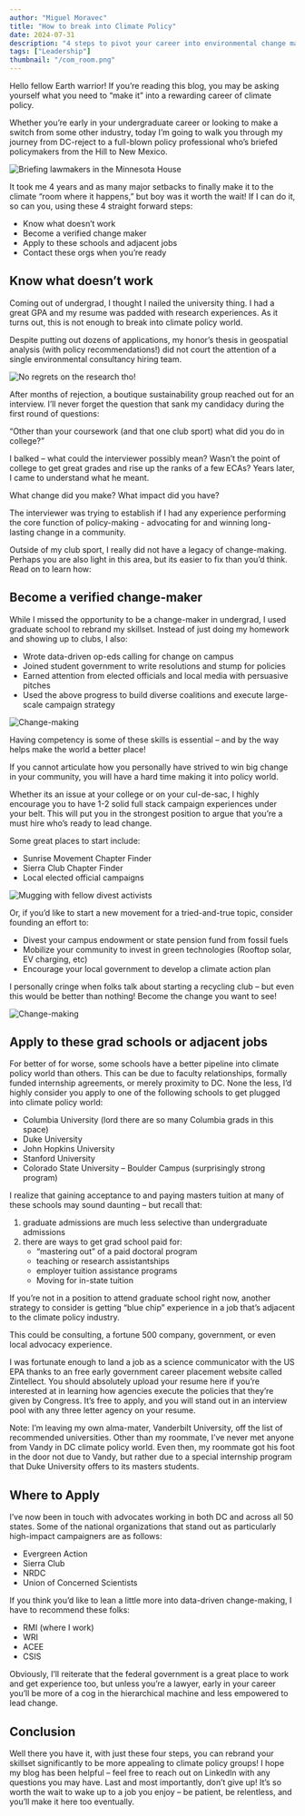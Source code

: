 ```yaml
---
author: "Miguel Moravec"
title: "How to break into Climate Policy"
date: 2024-07-31
description: "4 steps to pivot your career into environmental change making"
tags: ["Leadership"] 
thumbnail: "/com_room.png"
---
```



Hello fellow Earth warrior! If you’re reading this blog, you may be asking yourself what you need to “make it” into a rewarding career of climate policy. 

Whether you’re early in your undergraduate career or looking to make a switch from some other industry, today I’m going to walk you through my journey from DC-reject to a full-blown policy professional who’s briefed policymakers from the Hill to New Mexico. 

![Briefing lawmakers in the Minnesota House](/house.PNG)

It took me 4 years and as many major setbacks to finally make it to the climate “room where it happens,” but boy was it worth the wait! If I can do it, so can you, using these 4 straight forward steps:

-	Know what doesn’t work
-	Become a verified change maker
-	Apply to these schools and adjacent jobs
-	Contact these orgs when you’re ready



## Know what doesn’t work

Coming out of undergrad, I thought I nailed the university thing. I had a great GPA and my resume was padded with research experiences. As it turns out, this is not enough to break into climate policy world. 

Despite putting out dozens of applications, my honor’s thesis in geospatial analysis (with policy recommendations!) did not court the attention of a single environmental consultancy hiring team.

![No regrets on the research tho!](/research.PNG)

After months of rejection, a boutique sustainability group reached out for an interview. I’ll never forget the question that sank my candidacy during the first round of questions:

“Other than your coursework (and that one club sport) what did you do in college?”

I balked – what could the interviewer possibly mean? Wasn’t the point of college to get great grades and rise up the ranks of a few ECAs? Years later, I came to understand what he meant.

What change did you make? What impact did you have?

The interviewer was trying to establish if I had any experience performing the core function of policy-making - advocating for and winning long-lasting change in a community.

Outside of my club sport, I really did not have a legacy of change-making. Perhaps you are also light in this area, but its easier to fix than you’d think. Read on to learn how:

## Become a verified change-maker

While I missed the opportunity to be a change-maker in undergrad, I used graduate school to rebrand my skillset. Instead of just doing my homework and showing up to clubs, I also:

-	Wrote data-driven op-eds calling for change on campus
-	Joined student government to write resolutions and stump for policies
-	Earned attention from elected officials and local media with persuasive pitches
-	Used the above progress to build diverse coalitions and execute large-scale campaign strategy 

![Change-making](/grad_protest.jpg) 

Having competency is some of these skills is essential – and by the way helps make the world a better place!

If you cannot articulate how you personally have strived to win big change in your community, you will have a hard time making it into policy world.

Whether its an issue at your college or on your cul-de-sac, I highly encourage you to have 1-2 solid full stack campaign experiences under your belt. This will put you in the strongest position to argue that you’re a must hire who’s ready to lead change.

Some great places to start include:

-	Sunrise Movement Chapter Finder
-	Sierra Club Chapter Finder
-	Local elected official campaigns

![Mugging with fellow divest activists](/divest_squad.jpg)

Or, if you’d like to start a new movement for a tried-and-true topic, consider founding an effort to:

-	Divest your campus endowment or state pension fund from fossil fuels
-	Mobilize your community to invest in green technologies (Rooftop solar, EV charging, etc)
-	Encourage your local government to develop a climate action plan

I personally cringe when folks talk about starting a recycling club – but even this would be better than nothing! Become the change you want to see!

![Change-making](/chapel_protest.jpg) 

## Apply to these grad schools or adjacent jobs

For better of for worse, some schools have a better pipeline into climate policy world than others. This can be due to faculty relationships, formally funded internship agreements, or merely proximity to DC. None the less, I’d highly consider you apply to one of the following schools to get plugged into climate policy world:

-	Columbia University (lord there are so many Columbia grads in this space)
-	Duke University
-	John Hopkins University
-	Stanford University
-	Colorado State University – Boulder Campus (surprisingly strong program)

I realize that gaining acceptance to and paying masters tuition at many of these schools may sound daunting – but recall that:

1.	graduate admissions are much less selective than undergraduate admissions
2.	there are ways to get grad school paid for: 
	-	“mastering out” of a paid doctoral program
	-	teaching or research assistantships
	-	employer tuition assistance programs
	-	Moving for in-state tuition

If you’re not in a position to attend graduate school right now, another strategy to consider is getting “blue chip” experience in a job that’s adjacent to the climate policy industry. 

This could be consulting, a fortune 500 company, government, or even local advocacy experience.

I was fortunate enough to land a job as a science communicator with the US EPA thanks to an free early government career placement website called Zintellect. You should absolutely upload your resume here if you’re interested at in learning how agencies execute the policies that they’re given by Congress. It’s free to apply, and you will stand out in an interview pool with any three letter agency on your resume.

Note: I’m leaving my own alma-mater, Vanderbilt University, off the list of recommended universities. Other than my roommate, I’ve never met anyone from Vandy in DC climate policy world. Even then, my roommate got his foot in the door not due to Vandy, but rather due to a special internship program that Duke University offers to its masters students. 

## Where to Apply

I’ve now been in touch with advocates working in both DC and across all 50 states. Some of the national organizations that stand out as particularly high-impact campaigners are as follows: 

-	Evergreen Action
-	Sierra Club
-   NRDC
-	Union of Concerned Scientists

If you think you’d like to lean a little more into data-driven change-making, I have to recommend these folks:

-	RMI (where I work)
-	WRI
-	ACEE
-	CSIS

Obviously, I’ll reiterate that the federal government is a great place to work and get experience too, but unless you’re a lawyer, early in your career you’ll be more of a cog in the hierarchical machine and less empowered to lead change. 

## Conclusion

Well there you have it, with just these four steps, you can rebrand your skillset significantly to be more appealing to climate policy groups! I hope my blog has been helpful – feel free to reach out on LinkedIn with any questions you may have.
Last and most importantly, don’t give up! It’s so worth the wait to wake up to a job you enjoy – be patient, be relentless, and you’ll make it here too eventually. 

